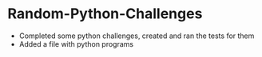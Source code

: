 # Random-Python-Challenges
* Completed some python challenges, created and ran the tests for them
* Added a file with python programs
